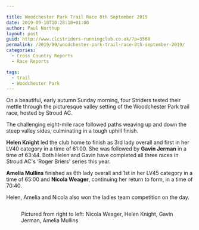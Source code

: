 ```yaml
---

title: Woodchester Park Trail Race 8th September 2019
date: 2019-09-10T10:28:10+01:00
author: Paul Northup
layout: post
guid: http://www.clcstriders-runningclub.co.uk/?p=3568
permalink: /2019/09/woodchester-park-trail-race-8th-september-2019/
categories:
  - Cross Country Reports
  - Race Reports

tags:
  - trail
  - Woodchester Park
---
```

On a beautiful, early autumn Sunday morning, four Striders tested their mettle through the picturesque valley setting of the Woodchester Park trail race, hosted by Stroud AC.&nbsp;

The challenging eight-mile race followed paths weaving up and down the steep valley sides, culminating in a tough uphill finish.&nbsp;

**Helen Knight** led the club home to finish as 3rd lady overall and first in her LV40 category in a time of 61:00. She was followed by **Gavin Jerman** in a time of 63:44. Both Helen and Gavin have completed all three races in Stroud AC's &#8216;Roger Briers' series this year.

**Amelia Mullins** finished as 6th lady overall and 1st in her LV45 category in a time of 65:00 and **Nicola Weager**, continuing her return to form, in a time of 70:40.

Helen, Amelia and Nicola also won the ladies team competition on the day.<figure class="wp-block-image">

<img src="http://www.clcstriders-runningclub.co.uk/wplive/wp-content/uploads/2019/09/Woodchester-2019-e1568107529508.jpg" alt="" class="wp-image-3571" /> <figcaption>Pictured from right to left: Nicola Weager, Helen Knight, Gavin Jerman, Amelia Mullins</figcaption></figure>